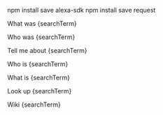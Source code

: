 npm install save alexa-sdk
npm install save request



What was {searchTerm}
 
Who was {searchTerm}

Tell me about {searchTerm}

Who is {searchTerm}

What is {searchTerm}
 
Look up {searchTerm}

Wiki {searchTerm}





